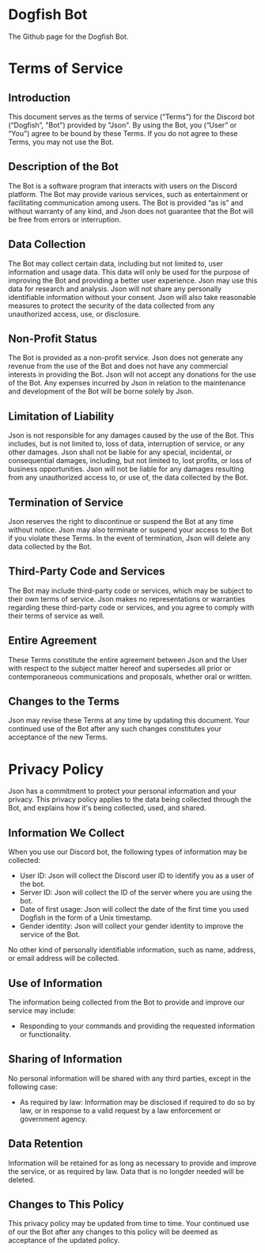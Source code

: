 Dogfish Bot
=============
The Github page for the Dogfish Bot.

Terms of Service
==============
Introduction 
-------------
This document serves as the terms of service (“Terms”) for the Discord bot (“Dogfish”, "Bot") provided by "Json". By using the Bot, you (“User” or “You”) agree to be bound by these Terms. If you do not agree to these Terms, you may not use the Bot.

Description of the Bot
-------------
The Bot is a software program that interacts with users on the Discord platform. The Bot may provide various services, such as entertainment or facilitating communication among users. The Bot is provided “as is” and without warranty of any kind, and Json does not guarantee that the Bot will be free from errors or interruption.

Data Collection 
-------------
The Bot may collect certain data, including but not limited to, user information and usage data. This data will only be used for the purpose of improving the Bot and providing a better user experience. Json may use this data for research and analysis. Json will not share any personally identifiable information without your consent. Json will also take reasonable measures to protect the security of the data collected from any unauthorized access, use, or disclosure.

Non-Profit Status
--------------
The Bot is provided as a non-profit service. Json does not generate any revenue from the use of the Bot and does not have any commercial interests in providing the Bot. Json will not accept any donations for the use of the Bot. Any expenses incurred by Json in relation to the maintenance and development of the Bot will be borne solely by Json.

Limitation of Liability
--------------
Json is not responsible for any damages caused by the use of the Bot. This includes, but is not limited to, loss of data, interruption of service, or any other damages. Json shall not be liable for any special, incidental, or consequential damages, including, but not limited to, lost profits, or loss of business opportunities. Json will not be liable for any damages resulting from any unauthorized access to, or use of, the data collected by the Bot.

Termination of Service
-------------
Json reserves the right to discontinue or suspend the Bot at any time without notice. Json may also terminate or suspend your access to the Bot if you violate these Terms. In the event of termination, Json will delete any data collected by the Bot.

Third-Party Code and Services
------------
The Bot may include third-party code or services, which may be subject to their own terms of service. Json makes no representations or warranties regarding these third-party code or services, and you agree to comply with their terms of service as well.

Entire Agreement
------------
These Terms constitute the entire agreement between Json and the User with respect to the subject matter hereof and supersedes all prior or contemporaneous communications and proposals, whether oral or written.

Changes to the Terms
------------
Json may revise these Terms at any time by updating this document. Your continued use of the Bot after any such changes constitutes your acceptance of the new Terms.

Privacy Policy
==============
Json has a commitment to protect your personal information and your privacy. This privacy policy applies to the data being collected through the Bot, and explains how it's being collected, used, and shared.

Information We Collect
--------------
When you use our Discord bot, the following types of information may be collected:

* User ID: Json will collect the Discord user ID to identify you as a user of the bot.
* Server ID: Json will collect the ID of the server where you are using the bot.
* Date of first usage: Json will collect the date of the first time you used Dogfish in the form of a Unix timestamp.
* Gender identity: Json will collect your gender identity to improve the service of the Bot.

No other kind of personally identifiable information, such as name, address, or email address will be collected.

Use of Information
-------------
The information being collected from the Bot to provide and improve our service may include:
* Responding to your commands and providing the requested information or functionality.

Sharing of Information
-------------
No personal information will be shared with any third parties, except in the following case:
* As required by law: Information may be disclosed if required to do so by law, or in response to a valid request by a law enforcement or government agency.

Data Retention
-------------
Information will be retained for as long as necessary to provide and improve the service, or as required by law. Data that is no longder needed will be deleted. 

Changes to This Policy
-------------
This privacy policy may be updated from time to time. Your continued use of our the Bot after any changes to this policy will be deemed as acceptance of the updated policy.
